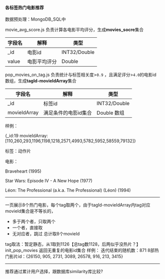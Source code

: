 #### 各标签热门电影推荐

数据预处理：MongoDB_SQL中

movie_avg_score.js 负责计算各电影平均评分，生成**movies_socre**集合

| 字段名 | 解释         | 类型         |
| ------ | ------------ | ------------ |
| _id    | 电影id       | INT32/Double |
| value  | 电影平均评分 | Double       |

pop_movies_on_tag.js 负责统计与标签相关度>`0.9` ，且满足评分>`4.0`的电影id数组，生成**tagId-movieIdArray**集合

| 字段名       | 解释                 | 类型         |
| ------------ | -------------------- | ------------ |
| _id          | 标签id               | INT32/Double |
| movieIdArray | 满足条件的电影id集合 | Double 数组  |

样例：

{_id:19 movieIdArray:[110,260,293,1196,1198,1218,2571,4993,5782,5952,58559,79132]}

标签：动作片

电影：

Braveheart (1995)

Star Wars: Episode IV - A New Hope (1977)

Léon: The Professional (a.k.a. The Professional) (Léon) (1994)

----

一页展示8个热门电影，每个tag取两个，由于tagId-movieIdArray内tag对应movieId集合是不等长的，
- 多于两个者，只取两个
- 一个者，直接取
- 无对应者，跳过
总计取8个movieId

tag取法：暂定静态，从1取到1126【总tag数1128，后两似乎没热片？】
init_pop_movies 返回无重复的电影id集合
样例：
迭代结束的随机数：871
8部热门影片id：{26150, 905, 2731, 3089, 26578, 916, 213, 3415}

----

推荐通过累计用户选择，跟数据库similarity库比较?
